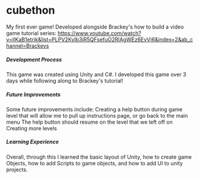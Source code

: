 # cubethon

My first ever game! Developed alongside Brackey's how to build a video game tutorial series: 
https://www.youtube.com/watch?v=IlKaB1etrik&list=PLPV2KyIb3jR5QFsefuO2RlAgWEz6EvVi6&index=2&ab_channel=Brackeys

<h5> Development Process </h5>
This game was created using Unity and C#. I developed this game over 3 days while following along to Brackey's tutorial!

<h5> Future Improvements </h5>
Some future improvements include:
  Creating a help button during game level that will allow me to pull up instructions page, or go back to the main menu
    The help button should resume on the level that we left off on
  Creating more levels

<h5> Learning Experience </h5>
Overall, through this I learned the basic layout of Unity, how to create game Objects, how to add Scripts to game objects, 
and how to add UI to unity projects.
